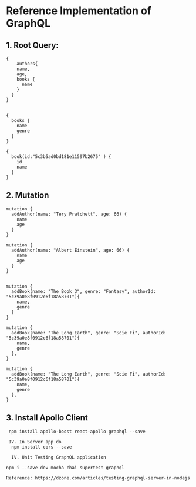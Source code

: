 # Reference Implementation of GraphQL

## 1. Root Query:

	{
		authors{
	    name,
	    age,
	    books {
	      name
	    }
	  }
	}


	{
	  books {
	    name
	    genre
	  }
	}

	{ 
	  book(id:"5c3b5ad0bd181e11597b2675" ) {
	    id
	    name
	  } 
	}

## 2. Mutation

	mutation {
	  addAuthor(name: "Tery Pratchett", age: 66) {
	    name
	    age
	  }
	}

	mutation {
	  addAuthor(name: "Albert Einstein", age: 66) {
	    name
	    age
	  }
	}


	mutation {
	  addBook(name: "The Book 3", genre: "Fantasy", authorId: "5c39a0e8f0912c6f18a58701"){
	    name,
	    genre
	  }
	}

	mutation {
	  addBook(name: "The Long Earth", genre: "Scie Fi", authorId: "5c39a0e8f0912c6f18a58701"){
	    name,
	    genre
	  },
	}

	mutation {
	  addBook(name: "The Long Earth", genre: "Scie Fi", authorId: "5c39a0e8f0912c6f18a58701"){
	    name,
	    genre
	  },
	}



## 3. Install Apollo Client

	 npm install apollo-boost react-apollo graphql --save

	 IV. In Server app do
	  npm install cors --save

	  IV. Unit Testing GraphQL application

	npm i --save-dev mocha chai supertest graphql

	Reference: https://dzone.com/articles/testing-graphql-server-in-nodejs
